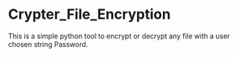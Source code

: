 # Crypter_File_Encryption

This is a simple python tool to encrypt or decrypt any file with a user chosen string Password.
